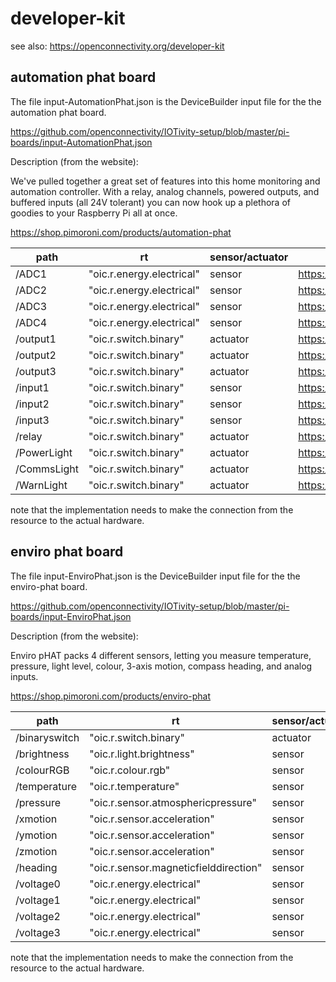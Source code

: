 # developer-kit


see also:  https://openconnectivity.org/developer-kit


## automation phat board


The file input-AutomationPhat.json is the DeviceBuilder input file for the
the automation phat board.

https://github.com/openconnectivity/IOTivity-setup/blob/master/pi-boards/input-AutomationPhat.json

Description (from the website):

We've pulled together a great set of features into this home monitoring and automation controller. 
With a relay, analog channels, powered outputs, and buffered inputs (all 24V tolerant) you can now hook up a plethora of goodies to your Raspberry Pi all at once.

https://shop.pimoroni.com/products/automation-phat


| path  |  rt | sensor/actuator | resource | 
| ----- | ----- | -------| -------|
| /ADC1 |  "oic.r.energy.electrical"  |  sensor |  https://oneiota.org/revisions/2732 |
| /ADC2 |  "oic.r.energy.electrical"  |  sensor |  https://oneiota.org/revisions/2732 |
| /ADC3 |  "oic.r.energy.electrical"  |  sensor |  https://oneiota.org/revisions/2732 |
| /ADC4 |  "oic.r.energy.electrical"  |  sensor |  https://oneiota.org/revisions/2732 |
| /output1 |  "oic.r.switch.binary"  |  actuator |  https://oneiota.org/revisions/1393 |
| /output2 |  "oic.r.switch.binary"  |  actuator |  https://oneiota.org/revisions/1393 |
| /output3 |  "oic.r.switch.binary"  |  actuator |  https://oneiota.org/revisions/1393 |
| /input1 |  "oic.r.switch.binary"  |  sensor |  https://oneiota.org/revisions/1393 |
| /input2 |  "oic.r.switch.binary"  |  sensor |  https://oneiota.org/revisions/1393 |
| /input3 |  "oic.r.switch.binary"  |  sensor |  https://oneiota.org/revisions/1393 |
| /relay |  "oic.r.switch.binary"  |  actuator |  https://oneiota.org/revisions/1393 |
| /PowerLight |  "oic.r.switch.binary"  |  actuator |  https://oneiota.org/revisions/1393 |
| /CommsLight |  "oic.r.switch.binary"  |  actuator |  https://oneiota.org/revisions/1393 |
| /WarnLight |  "oic.r.switch.binary"  |  actuator |  https://oneiota.org/revisions/1393 |


note that the implementation needs to make the connection from the resource to the actual hardware.


## enviro phat board

The file input-EnviroPhat.json is the DeviceBuilder input file for the
the enviro-phat board.

https://github.com/openconnectivity/IOTivity-setup/blob/master/pi-boards/input-EnviroPhat.json

Description (from the website):

Enviro pHAT packs 4 different sensors, letting you measure temperature, pressure, light level, colour, 3-axis motion, compass heading, and analog inputs.

https://shop.pimoroni.com/products/enviro-phat


| path  |  rt | sensor/actuator |  resource | 
| ----- | ----- | -------| -------|
| /binaryswitch |  "oic.r.switch.binary"  |  actuator | https://oneiota.org/revisions/1393 |
| /brightness |  "oic.r.light.brightness"  | sensor | https://oneiota.org/revisions/1393 |
| /colourRGB |  "oic.r.colour.rgb"  | sensor  | https://oneiota.org/revisions/1797 |
| /temperature  | "oic.r.temperature"  | sensor | https://oneiota.org/revisions/2991 | 
| /pressure          |  "oic.r.sensor.atmosphericpressure"    | sensor | https://oneiota.org/revisions/1387 |
| /xmotion  |  "oic.r.sensor.acceleration"  | sensor | https://oneiota.org/revisions/1381 |
| /ymotion  |  "oic.r.sensor.acceleration"  | sensor | https://oneiota.org/revisions/1381 |
| /zmotion  |  "oic.r.sensor.acceleration"  | sensor | https://oneiota.org/revisions/1381 |
| /heading          |  "oic.r.sensor.magneticfielddirection"  | sensor | https://oneiota.org/revisions/2041 |
| /voltage0          |  "oic.r.energy.electrical"  | sensor |  https://oneiota.org/revisions/2732 |
| /voltage1          |  "oic.r.energy.electrical"  |sensor | https://oneiota.org/revisions/2732 |
| /voltage2          |  "oic.r.energy.electrical"  | sensor | https://oneiota.org/revisions/2732 |
| /voltage3          |  "oic.r.energy.electrical"  | sensor | https://oneiota.org/revisions/2732 |

note that the implementation needs to make the connection from the resource to the actual hardware.


